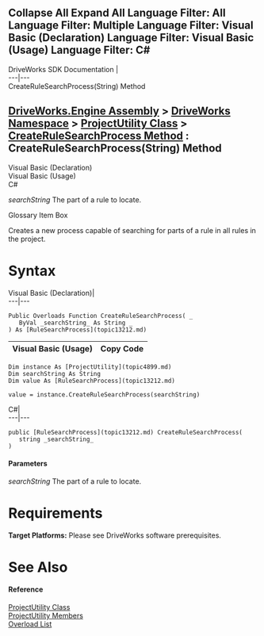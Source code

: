 Collapse All Expand All Language Filter: All  Language Filter: Multiple  Language Filter: Visual Basic (Declaration) Language Filter: Visual Basic (Usage) Language Filter: C#  
---  
DriveWorks SDK Documentation  |   
---|---  
CreateRuleSearchProcess(String) Method   
  
[DriveWorks.Engine Assembly](topic2156.md) > [DriveWorks Namespace](topic2159.md) > [ProjectUtility Class](topic4899.md) > [CreateRuleSearchProcess Method](topic4906.md) : CreateRuleSearchProcess(String) Method  
---  
  
Visual Basic (Declaration)    
Visual Basic (Usage)    
C# 

_searchString_
    The part of a rule to locate.

Glossary Item Box

Creates a new process capable of searching for parts of a rule in all rules in the project. 

# Syntax

Visual Basic (Declaration)|   
---|---  
      
    
    Public Overloads Function CreateRuleSearchProcess( _
       ByVal _searchString_ As String _
    ) As [RuleSearchProcess](topic13212.md)  
  
Visual Basic (Usage)| Copy Code  
---|---  
      
    
    Dim instance As [ProjectUtility](topic4899.md)
    Dim searchString As String
    Dim value As [RuleSearchProcess](topic13212.md)
     
    value = instance.CreateRuleSearchProcess(searchString)  
  
C#|   
---|---  
      
    
    public [RuleSearchProcess](topic13212.md) CreateRuleSearchProcess( 
       string _searchString_
    )  
  
#### Parameters

 _searchString_
    The part of a rule to locate.

# Requirements

**Target Platforms:** Please see DriveWorks software prerequisites.

# See Also

#### Reference

[ProjectUtility Class](topic4899.md)   
[ProjectUtility Members](topic4900.md)   
[Overload List](topic4906.md)


